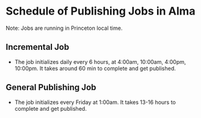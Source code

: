 # Schedule of Publishing Jobs in Alma
Note: Jobs are running in Princeton local time.

## Incremental Job
* The job initializes daily every 6 hours, at 4:00am, 10:00am, 4:00pm, 10:00pm. It takes around 60 min to complete and get published. 

## General Publishing Job
* The job initializes every Friday at 1:00am. It takes 13-16 hours to complete and get published.
